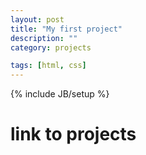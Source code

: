 ```yaml
---
layout: post
title: "My first project"
description: ""
category: projects

tags: [html, css]
---
```

{% include JB/setup %}

# link to projects
